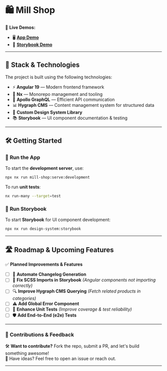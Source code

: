 # 🛍️ **Mill Shop**

🚀 **Live Demos:**  
- 🖥️ **[App Demo](https://piotrmieszczak.github.io/mill-shop/)**  
- 📖 **[Storybook Demo](https://piotrmieszczak.github.io/mill-shop/storybook/)**  

---

## 📌 **Stack & Technologies**
The project is built using the following technologies:

- ⚡ **Angular 19** — Modern frontend framework  
- 📂 **Nx** — Monorepo management and tooling  
- 🔗 **Apollo GraphQL** — Efficient API communication  
- 📊 **Hygraph CMS** — Content management system for structured data  
- 🎨 **Custom Design System Library**  
- 📚 **Storybook** — UI component documentation & testing  

---

## 🛠️ **Getting Started**

### 🚀 **Run the App**
To start the **development server**, use:
```sh
npx nx run mill-shop:serve:development
```
To run **unit tests**:
```sh
nx run-many --target=test
```

### 🎨 **Run Storybook**
To start **Storybook** for UI component development:
```sh
npx nx run design-system:storybook
```

---

## 🛣️ **Roadmap & Upcoming Features**
✅ **Planned Improvements & Features**  

- [ ] 📜 **Automate Changelog Generation**  
- [ ] 🎨 **Fix SCSS Imports in Storybook** *(Angular components not importing correctly)*  
- [ ] 🔍 **Improve Hygraph CMS Querying** *(Fetch related products in categories)*  
- [ ] ⚠️ **Add Global Error Component**  
- [ ] 🧪 **Enhance Unit Tests** *(Improve coverage & test reliability)*  
- [ ] 🛡️ **Add End-to-End (e2e) Tests**  

---

### 🎯 **Contributions & Feedback**
🛠️ **Want to contribute?** Fork the repo, submit a PR, and let's build something awesome!  
📩 Have ideas? Feel free to open an issue or reach out.

---

